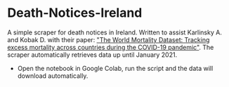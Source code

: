 # Death-Notices-Ireland
A simple scraper for death notices in Ireland. Written to assist Karlinsky A. and Kobak D. with their paper: ["The World Mortality Dataset: Tracking excess mortality across countries during the COVID-19 pandemic"](https://www.medrxiv.org/content/10.1101/2021.01.27.21250604v1). The scraper automatically retrieves data up until January 2021. 

* Open the notebook in Google Colab, run the script and the data will download automatically.
